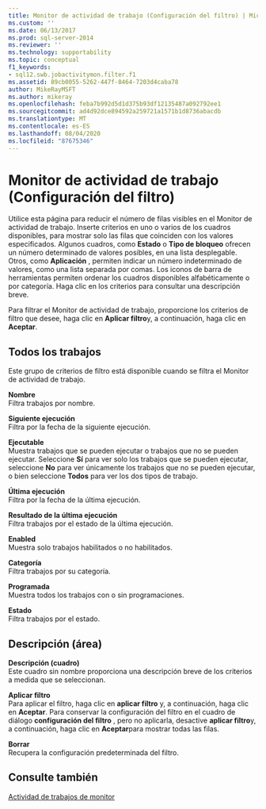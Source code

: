 ```yaml
---
title: Monitor de actividad de trabajo (Configuración del filtro) | Microsoft Docs
ms.custom: ''
ms.date: 06/13/2017
ms.prod: sql-server-2014
ms.reviewer: ''
ms.technology: supportability
ms.topic: conceptual
f1_keywords:
- sql12.swb.jobactivitymon.filter.f1
ms.assetid: 89cb0055-5262-447f-8464-7203d4caba78
author: MikeRayMSFT
ms.author: mikeray
ms.openlocfilehash: feba7b992d5d1d375b93df12135487a092792ee1
ms.sourcegitcommit: ad4d92dce894592a259721a1571b1d8736abacdb
ms.translationtype: MT
ms.contentlocale: es-ES
ms.lasthandoff: 08/04/2020
ms.locfileid: "87675346"
---
```

# <a name="job-activity-monitor-filter-settings"></a>Monitor de actividad de trabajo (Configuración del filtro)
  Utilice esta página para reducir el número de filas visibles en el Monitor de actividad de trabajo. Inserte criterios en uno o varios de los cuadros disponibles, para mostrar solo las filas que coinciden con los valores especificados. Algunos cuadros, como **Estado** o **Tipo de bloqueo** ofrecen un número determinado de valores posibles, en una lista desplegable. Otros, como **Aplicación** , permiten indicar un número indeterminado de valores, como una lista separada por comas. Los iconos de barra de herramientas permiten ordenar los cuadros disponibles alfabéticamente o por categoría. Haga clic en los criterios para consultar una descripción breve.  
  
 Para filtrar el Monitor de actividad de trabajo, proporcione los criterios de filtro que desee, haga clic en **Aplicar filtro**y, a continuación, haga clic en **Aceptar**.  
  
## <a name="all-jobs"></a>Todos los trabajos  
 Este grupo de criterios de filtro está disponible cuando se filtra el Monitor de actividad de trabajo.  
  
 **Nombre**  
 Filtra trabajos por nombre.  
  
 **Siguiente ejecución**  
 Filtra por la fecha de la siguiente ejecución.  
  
 **Ejecutable**  
 Muestra trabajos que se pueden ejecutar o trabajos que no se pueden ejecutar. Seleccione **Sí** para ver solo los trabajos que se pueden ejecutar, seleccione **No** para ver únicamente los trabajos que no se pueden ejecutar, o bien seleccione **Todos** para ver los dos tipos de trabajo.  
  
 **Última ejecución**  
 Filtra por la fecha de la última ejecución.  
  
 **Resultado de la última ejecución**  
 Filtra trabajos por el estado de la última ejecución.  
  
 **Enabled**  
 Muestra solo trabajos habilitados o no habilitados.  
  
 **Categoría**  
 Filtra trabajos por su categoría.  
  
 **Programada**  
 Muestra todos los trabajos con o sin programaciones.  
  
 **Estado**  
 Filtra trabajos por el estado.  
  
## <a name="description-area"></a>Descripción (área)  
 **Descripción (cuadro)**  
 Este cuadro sin nombre proporciona una descripción breve de los criterios a medida que se seleccionan.  
  
 **Aplicar filtro**  
 Para aplicar el filtro, haga clic en **aplicar filtro** y, a continuación, haga clic en **Aceptar**. Para conservar la configuración del filtro en el cuadro de diálogo **configuración del filtro** , pero no aplicarla, desactive **aplicar filtro**y, a continuación, haga clic en **Aceptar**para mostrar todas las filas.  
  
 **Borrar**  
 Recupera la configuración predeterminada del filtro.  
  
## <a name="see-also"></a>Consulte también  
 [Actividad de trabajos de monitor](../../ssms/agent/monitor-job-activity.md)  
  
  
